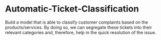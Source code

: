 # Automatic-Ticket-Classification

Build a model that is able to classify customer complaints based on the products/services. By doing so, we can segregate these tickets into their relevant categories and, therefore, help in the quick resolution of the issue.
